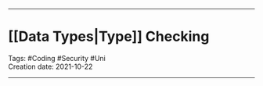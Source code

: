 -----------------------------------------------
# [[Data Types|Type]] Checking
Tags: #Coding #Security #Uni  
Creation date: 2021-10-22

-----------------------------------------------

